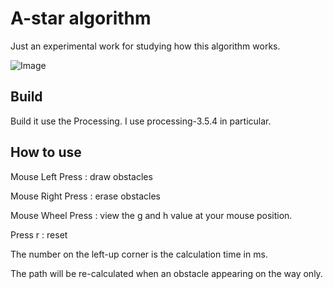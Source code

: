 # A-star algorithm

Just an experimental work for studying how this algorithm works.

![Image](https://live.staticflickr.com/65535/50304503028_4039a67722_z_d.jpg)

Build
-----------
Build it use the Processing.
I use processing-3.5.4 in particular.

How to use
-----------
Mouse Left Press : draw obstacles

Mouse Right Press : erase obstacles

Mouse Wheel Press : view the g and h value at your mouse position.

Press r : reset


The number on the left-up corner is the calculation time in ms.


The path will be re-calculated when an obstacle appearing on the way only.

